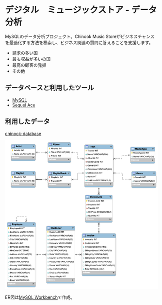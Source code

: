 # デジタル　ミュージックストア - データ分析
MySQLのデータ分析プロジェクト。Chinook Music Storeがビジネスチャンスを最適化する方法を模索し、ビジネス関連の質問に答えることを支援します。

+ 請求の多い国
+ 最も収益が多いの国
+ 最高の顧客の発掘
+ その他

## データベースと利用したツール
+ [MySQL](https://www.mysql.com/jp/)
+ [Sequel Ace](https://sequel-ace.com/)

## 利用したデータ
[chinook-database](https://github.com/lerocha/chinook-database)


<img src="https://github.com/takanaoikeda/SQL-Portfolio-Projects/blob/main/Analyze_Music_Store_Data/Chinook_ER.png?raw=true">
<br>

ER図は[MySQL Workbench](https://www.mysql.com/jp/products/workbench/)で作成。

<br>
